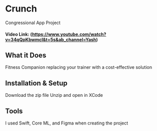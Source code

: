 # Crunch

Congressional App Project
#### Video Link: (https://www.youtube.com/watch?v=34qQpKbwmcI&t=5s&ab_channel=Yash)

## What it Does
Fitness Companion replacing your trainer with a cost-effective solution

## Installation & Setup

Download the zip file
Unzip and open in XCode

## Tools
I used Swift, Core ML, and Figma when creating the project
